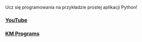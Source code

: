 Ucz się programowania na przykładzie prostej aplikacji Python!

### [YouTube](https://youtu.be/mFuQZ3UScXM)
### [KM Programs](https://km-programs.pl/)